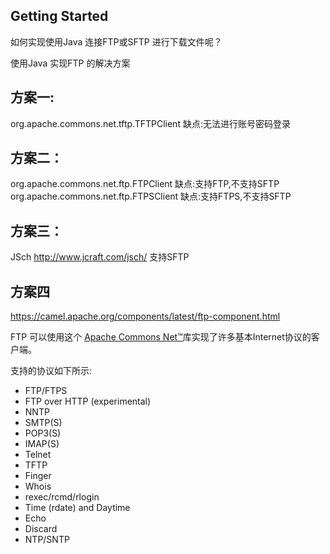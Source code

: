 ## Getting Started

如何实现使用Java 连接FTP或SFTP 进行下载文件呢？

使用Java 实现FTP 的解决方案

## 方案一:
org.apache.commons.net.tftp.TFTPClient
缺点:无法进行账号密码登录
## 方案二：
org.apache.commons.net.ftp.FTPClient
缺点:支持FTP,不支持SFTP
org.apache.commons.net.ftp.FTPSClient
缺点:支持FTPS,不支持SFTP
## 方案三：
JSch  http://www.jcraft.com/jsch/
支持SFTP
## 方案四
https://camel.apache.org/components/latest/ftp-component.html

FTP 可以使用这个
[Apache Commons Net™]((https://commons.apache.org/proper/commons-net/))库实现了许多基本Internet协议的客户端。

支持的协议如下所示:
- FTP/FTPS
- FTP over HTTP (experimental)
- NNTP
- SMTP(S)
- POP3(S)
- IMAP(S)
- Telnet
- TFTP
- Finger
- Whois
- rexec/rcmd/rlogin
- Time (rdate) and Daytime
- Echo
- Discard
- NTP/SNTP